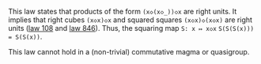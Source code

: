 This law states that products of the form `(x◇(x◇_))◇x` are right units.  It implies that right cubes `(x◇x)◇x` and squared squares `(x◇x)◇(x◇x)` are right units ([law 108](https://teorth.github.io/equational_theories/implications/?108) and [law 846](https://teorth.github.io/equational_theories/implications/?846)).  Thus, the squaring map `S: x ↦ x◇x`  `S(S(S(x))) = S(S(x))`.

This law cannot hold in a (non-trivial) commutative magma or quasigroup.
